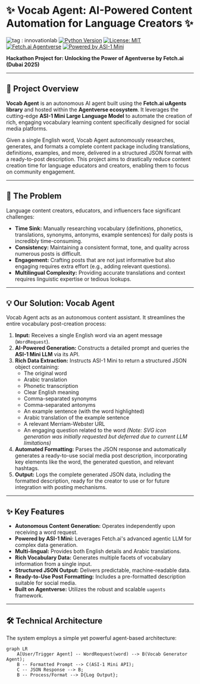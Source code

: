 # ✨ Vocab Agent: AI-Powered Content Automation for Language Creators ✨

![tag : innovationlab](https://img.shields.io/badge/innovationlab-3D8BD3)
[![Python Version](https://img.shields.io/badge/Python-3.8%2B-blue.svg)](https://www.python.org/)
[![License: MIT](https://img.shields.io/badge/License-MIT-yellow.svg)](https://opensource.org/licenses/MIT)
[![Fetch.ai Agentverse](https://img.shields.io/badge/Built%20on-Agentverse-purple.svg)](https://agentverse.ai/)
[![Powered by ASI-1 Mini](https://img.shields.io/badge/Powered%20by-ASI--1%20Mini-orange.svg)](https://docs.asi1.ai/)

**Hackathon Project for: Unlocking the Power of Agentverse by Fetch.ai (Dubai 2025)**

---

## 🚀 Project Overview

**Vocab Agent** is an autonomous AI agent built using the **Fetch.ai uAgents library** and hosted within the **Agentverse ecosystem**. It leverages the cutting-edge **ASI-1 Mini Large Language Model** to automate the creation of rich, engaging vocabulary learning content specifically designed for social media platforms.

Given a single English word, Vocab Agent autonomously researches, generates, and formats a complete content package including translations, definitions, examples, and more, delivered in a structured JSON format with a ready-to-post description. This project aims to drastically reduce content creation time for language educators and creators, enabling them to focus on community engagement.

---

## 🎯 The Problem

Language content creators, educators, and influencers face significant challenges:

*   **Time Sink:** Manually researching vocabulary (definitions, phonetics, translations, synonyms, antonyms, example sentences) for daily posts is incredibly time-consuming.
*   **Consistency:** Maintaining a consistent format, tone, and quality across numerous posts is difficult.
*   **Engagement:** Crafting posts that are not just informative but also engaging requires extra effort (e.g., adding relevant questions).
*   **Multilingual Complexity:** Providing accurate translations and context requires linguistic expertise or tedious lookups.

---

## 💡 Our Solution: Vocab Agent

Vocab Agent acts as an autonomous content assistant. It streamlines the entire vocabulary post-creation process:

1.  **Input:** Receives a single English word via an agent message (`WordRequest`).
2.  **AI-Powered Generation:** Constructs a detailed prompt and queries the **ASI-1 Mini LLM** via its API.
3.  **Rich Data Extraction:** Instructs ASI-1 Mini to return a structured JSON object containing:
    *   The original word
    *   Arabic translation
    *   Phonetic transcription
    *   Clear English meaning
    *   Comma-separated synonyms
    *   Comma-separated antonyms
    *   An example sentence (with the word highlighted)
    *   Arabic translation of the example sentence
    *   A relevant Merriam-Webster URL
    *   An engaging question related to the word
    *(Note: SVG icon generation was initially requested but deferred due to current LLM limitations)*
4.  **Automated Formatting:** Parses the JSON response and automatically generates a ready-to-use social media post description, incorporating key elements like the word, the generated question, and relevant hashtags.
5.  **Output:** Logs the complete generated JSON data, including the formatted description, ready for the creator to use or for future integration with posting mechanisms.

---

## ✨ Key Features

*   **Autonomous Content Generation:** Operates independently upon receiving a word request.
*   **Powered by ASI-1 Mini:** Leverages Fetch.ai's advanced agentic LLM for complex data generation.
*   **Multi-lingual:** Provides both English details and Arabic translations.
*   **Rich Vocabulary Data:** Generates multiple facets of vocabulary information from a single input.
*   **Structured JSON Output:** Delivers predictable, machine-readable data.
*   **Ready-to-Use Post Formatting:** Includes a pre-formatted description suitable for social media.
*   **Built on Agentverse:** Utilizes the robust and scalable `uagents` framework.

---

## 🛠️ Technical Architecture

The system employs a simple yet powerful agent-based architecture:

```mermaid
graph LR
    A[User/Trigger Agent] -- WordRequest(word) --> B(Vocab Generator Agent);
    B -- Formatted Prompt --> C(ASI-1 Mini API);
    C -- JSON Response --> B;
    B -- Process/Format --> D{Log Output};
